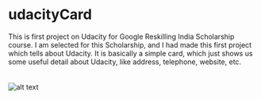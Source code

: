 # udacityCard
This is first project on Udacity for Google Reskilling India Scholarship course. I am selected for this Scholarship, and I had made this first project which tells about Udacity. It is basically a simple card, which just shows us some useful detail about Udacity, like address, telephone, website, etc.<br><br><br>
![alt text](https://lh6.googleusercontent.com/QI0Yg_nkxCJGGSwBZ6I6aqs1i4VKkYI3REYYqBD5lDeU4W4tL5awuNuKltW0E34r52TvWqN3tFetqveI6Uy5=w1366-h662-rw)
